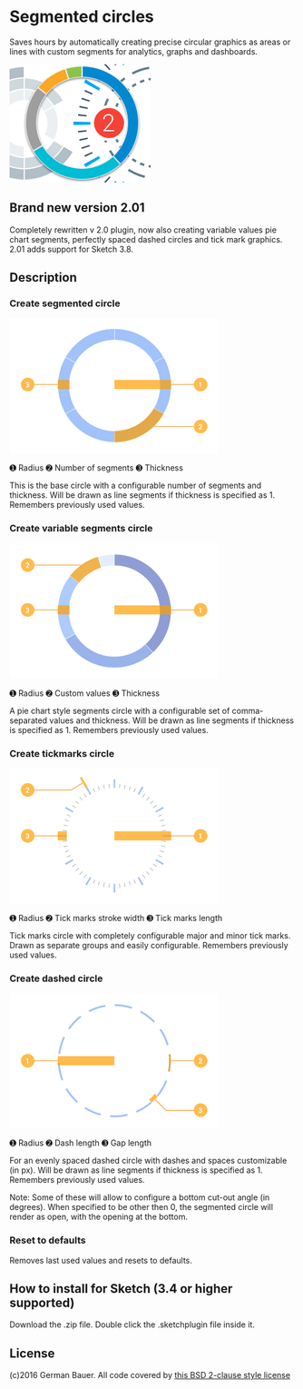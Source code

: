 # Segmented circles
Saves hours by automatically creating precise circular graphics as areas or lines with custom segments for analytics, graphs and dashboards.

![](./img/screencapture.png)

## Brand new version 2.01
Completely rewritten v 2.0 plugin, now also creating variable values pie chart segments, perfectly spaced dashed circles and tick mark graphics. 2.01 adds support for Sketch 3.8.

## Description
### Create segmented circle

![](./img/seg.png)

➊ Radius  ➋ Number of segments  ➌ Thickness

This is the base circle with a configurable number of segments and thickness.
Will be drawn as line segments if thickness is specified as 1. Remembers previously used values.

### Create variable segments circle

![](./img/var.png)

➊ Radius  ➋ Custom values  ➌ Thickness

A pie chart style segments circle with a configurable set of comma-separated values and thickness.
Will be drawn as line segments if thickness is specified as 1. Remembers previously used values.

### Create tickmarks circle

![](./img/tix.png)

➊ Radius  ➋ Tick marks stroke width  ➌ Tick marks length

Tick marks circle with completely configurable major and minor tick marks.
Drawn as separate groups and easily configurable. Remembers previously used values.

### Create dashed circle

![](./img/dsh.png)

➊ Radius  ➋ Dash length  ➌ Gap length

For an evenly spaced dashed circle with dashes and spaces customizable (in px).
Will be drawn as line segments if thickness is specified as 1. Remembers previously used values.

Note: Some of these will allow to configure a bottom cut-out angle (in degrees). When specified to be other then 0, the segmented circle will render as open, with the opening at the bottom.

### Reset to defaults
Removes last used values and resets to defaults.

## How to install for Sketch (3.4 or higher supported)
Download the .zip file. Double click the .sketchplugin file inside it.

## License
(c)2016 German Bauer. All code covered by [this BSD 2-clause style license](./LICENSE.md)
